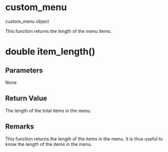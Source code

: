 # custom_menu

custom_menu object

  


This function returns the length of the menu items.

# double item_length()

## Parameters

None

## Return Value

The length of the total items in the menu.

## Remarks

This function returns the length of the items in the menu. It is thus useful to know the length of the items in the menu.

